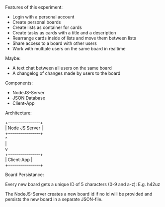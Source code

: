 Features of this experiment:

- Login with a personal account
- Create personal boards
- Create lists as container for cards
- Create tasks as cards with a title and a description
- Rearrange cards inside of lists and move them between lists
- Share access to a board with other users
- Work with multiple users on the same board in realtime

Maybe:
- A text chat between all users on the same board
- A changelog of changes made by users to the board

Components:

- NodeJS-Server
- JSON Database
- Client-App




Architecture:

+----------------+  
| Node JS Server |   
+----------------+  
        ^  
        |  
        v  
+----------------+  
| Client-App     |  
+----------------+   



Board Persistance:

Every new board gets a unique ID of 5 characters (0-9 and a-z):
E.g. h42uz

The NodeJS-Server creates a new board id if no id will be provided and persists the new board in a separate JSON-file.
